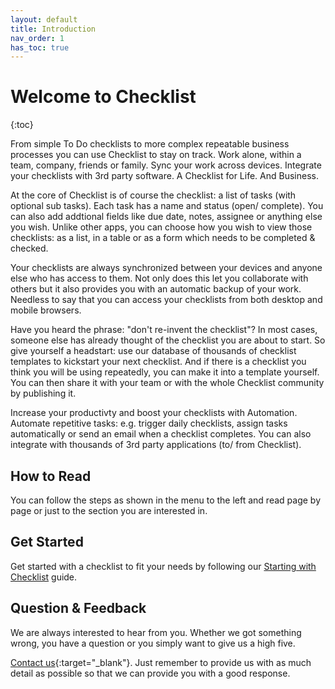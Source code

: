 ```yaml
---
layout: default
title: Introduction
nav_order: 1
has_toc: true
---
```

# Welcome to Checklist
{:toc}

From simple To Do checklists to more complex repeatable business processes you can use Checklist to stay on track. Work alone, within a team, company, friends or family. Sync your work across devices. Integrate your checklists with 3rd party software. A Checklist for Life. And Business.

At the core of Checklist is of course the checklist: a list of tasks (with optional sub tasks). Each task has a name and status (open/ complete). You can also add addtional fields like due date, notes, assignee or anything else you wish. Unlike other apps, you can choose how you wish to view those checklists: as a list, in a table or as a form which needs to be completed & checked.

Your checklists are always synchronized between your devices and anyone else who has access to them. Not only does this let you collaborate with others but it also provides you with an automatic backup of your work. Needless to say that you can access your checklists from both desktop and mobile browsers.

Have you heard the phrase: "don't re-invent the checklist"? In most cases, someone else has already thought of the checklist you are about to start. So give yourself a headstart: use our database of thousands of checklist templates to kickstart your next checklist. And if there is a checklist you think you will be using repeatedly, you can make it into a template yourself. You can then share it with your team or with the whole Checklist community by publishing it.

Increase your productivty and boost your checklists with Automation. Automate repetitive tasks: e.g. trigger daily checklists, assign tasks automatically or send an email when a checklist completes. You can also integrate with thousands of 3rd party applications (to/ from Checklist).

## How to Read
You can follow the steps as shown in the menu to the left and read page by page or just to the section you are interested in.

## Get Started

Get started with a checklist to fit your needs by following our [Starting with Checklist](/start) guide.

## Question & Feedback
We are always interested to hear from you. Whether we got something wrong, you have a question or you simply want to give us a high five. 

[Contact us](https://checklist.com/contact){:target="_blank"}. Just remember to provide us with as much detail as possible so that we can provide you with a good response.
